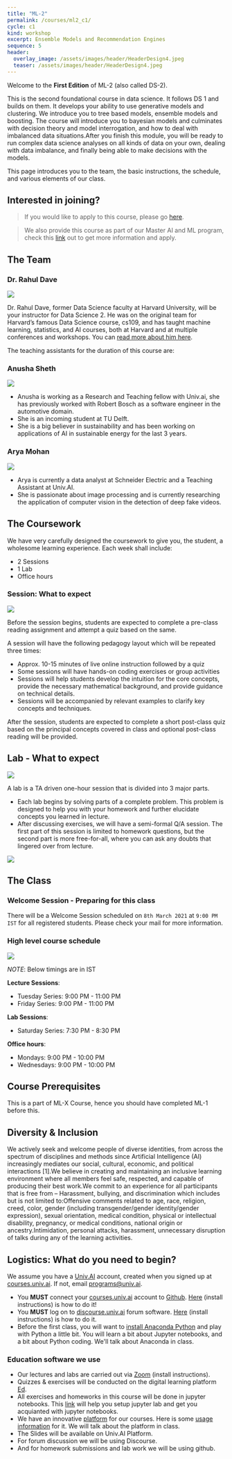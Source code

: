 ```yaml
---
title: "ML-2"
permalink: /courses/ml2_c1/
cycle: c1
kind: workshop
excerpt: Ensemble Models and Recommendation Engines
sequence: 5
header:
  overlay_image: /assets/images/header/HeaderDesign4.jpeg
  teaser: /assets/images/header/HeaderDesign4.jpeg
---
```


Welcome to the **First Edition** of ML-2 (also called DS-2). 

This is the second foundational course in data science. It follows DS 1 and builds on them. It develops your ability to use generative models and clustering. We introduce you to tree based models, ensemble models and boosting. The course will introduce you to bayesian models and culminates with decision theory and model interrogation, and how to deal with imbalanced data situations.After you finish this module, you will be ready to run complex data science analyses on all kinds of data on your own, dealing with data imbalance, and finally being able to make decisions with the models.

This page introduces you to the team, the basic instructions, the schedule, and various elements of our class.

## Interested in joining?

> If you would like to apply to this course, please go [here](https://application.univ.ai/). 

> We also provide this course as part of our Master AI and ML program, check this [link](https://univ.ai/programs) out to get more information and apply.

## The Team

### Dr. Rahul Dave 

![](/assets/images/people/RahulDave.jpeg)

Dr. Rahul Dave, former Data Science faculty at Harvard University, will be your instructor for Data Science 2. He was on the original team for Harvard’s famous Data Science course, cs109, and has taught machine learning, statistics, and AI courses, both at Harvard and at multiple conferences and workshops. You can [read more about him here](https://univ.ai/team/rahul-dave-2). 

The teaching assistants for the duration of this course are:

### Anusha Sheth

![](/assets/images/people/AnushaSheth.jpeg)

- Anusha is working as a Research and Teaching fellow with Univ.ai, she has previously worked with Robert Bosch as a software engineer in the automotive domain.
- She is an incoming student at TU Delft.
- She is a big believer in sustainability and has been working on applications of AI in sustainable energy for the last 3 years.

### Arya Mohan

![](/assets/images/people/AryaMohan.jpeg)

- Arya is currently a data analyst at Schneider Electric and a Teaching Assistant at Univ.AI.
- She is passionate about image processing and is currently researching the application of computer vision in the detection of deep fake videos.

## The Coursework

We have very carefully designed the coursework to give you, the student, a wholesome learning experience.
Each week shall include:

- 2 Sessions
- 1 Lab
- Office hours

### Session: What to expect

![](/assets/images/Session.png)

Before the session begins, students are expected to complete a pre-class reading assignment and attempt a quiz based on the same.

A session will have the following pedagogy layout which will be repeated three times:

- Approx. 10-15 minutes of live online instruction followed by a quiz
- Some sessions will have hands-on coding exercises or group activities
- Sessions will help students develop the intuition for the core concepts, provide the necessary mathematical background, and provide guidance on technical details.
- Sessions will be accompanied by relevant examples to clarify key concepts and techniques.

After the session, students are expected to complete a short post-class quiz based on the principal concepts covered in class and optional post-class reading will be provided.

## Lab - What to expect

![](/assets/images/Lab.png)

A lab is a TA driven one-hour session that is divided into 3 major parts. 

- Each lab begins by solving parts of a complete problem. This problem is designed to help you with your homework and further elucidate concepts you learned in lecture.
- After discussing exercises, we will have a semi-formal Q/A session. The first part of this session is limited to homework questions, but the second part is more free-for-all, where you can ask any doubts that lingered over from lecture.

![](/assets/ml2-c1.assets/content.png)

## The Class

### Welcome Session - Preparing for this class 

There will be a Welcome Session scheduled on ```8th March 2021``` at ```9:00 PM IST``` for all registered students. Please check your mail for more information.

### High level course schedule 

![](/assets/ml2-c1.assets/schedule.png)

*NOTE*: Below timings are in IST

**Lecture Sessions**: 
- Tuesday Series: 9:00 PM - 11:00 PM 
- Friday Series: 9:00 PM - 11:00 PM

**Lab Sessions**: 
- Saturday Series: 7:30 PM - 8:30 PM

**Office hours**: 
- Mondays: 9:00 PM - 10:00 PM	
- Wednesdays: 9:00 PM - 10:00 PM

## Course Prerequisites

This is a part of ML-X Course, hence you should have completed ML-1 before this.

## Diversity & Inclusion

We actively seek and welcome people of diverse identities, from across the spectrum of disciplines and methods since Artificial Intelligence (AI) increasingly mediates our social, cultural, economic, and political interactions [1].We believe in creating and maintaining an inclusive learning environment where all members feel safe, respected, and capable of producing their best work.We commit to an experience for all participants that is free from – Harassment, bullying, and discrimination which includes but is not limited to:Offensive comments related to age, race, religion, creed, color, gender (including transgender/gender identity/gender expression), sexual orientation, medical condition, physical or intellectual disability, pregnancy, or medical conditions, national origin or ancestry.Intimidation, personal attacks, harassment, unnecessary disruption of talks during any of the learning activities.

## Logistics: What do you need to begin?

We assume you have a [Univ.AI](https://courses.univ.ai) account, created when you signed up at [courses.univ.ai](https://courses.univ.ai). 
If not, email [programs@univ.ai](mailto:programs@univ.ai).

- You **MUST** connect your [courses.univ.ai](https://courses.univ.ai) account to [Github](https://github.com). [Here](github.md) (install instructions) is how to do it!
- You **MUST** log on to [discourse.univ.ai](https://discourse.univ.ai) forum software. [Here](discourse.md) (install instructions) is how to do it.
- Before the first class, you will want to [install Anaconda Python](anacondapython.md) and play with Python a little bit. You will learn a bit about Jupyter notebooks, and a bit about Python coding. We'll talk about Anaconda in class.

### Education software we use

- Our lectures and labs are carried out via [Zoom](/support/zoom/) (install instructions).
- Quizzes & exercises will be conducted on the digital learning platform [Ed](/support/edstem/).
- All exercises and homeworks in this course will be done in jupyter notebooks. This [link](https://www.dataquest.io/blog/jupyter-notebook-tutorial/) will help you setup jupyter lab and get you acquianted with jupyter notebooks.
- We have an innovative [platform](https://courses.univ.ai) for our courses. Here is some [usage information](platform.md) for it. We will talk about the platform in class.
- The Slides will be available on Univ.AI Platform.
- For forum discussion we will be using Discourse.
- And for homework submissions and lab work we will be using github.